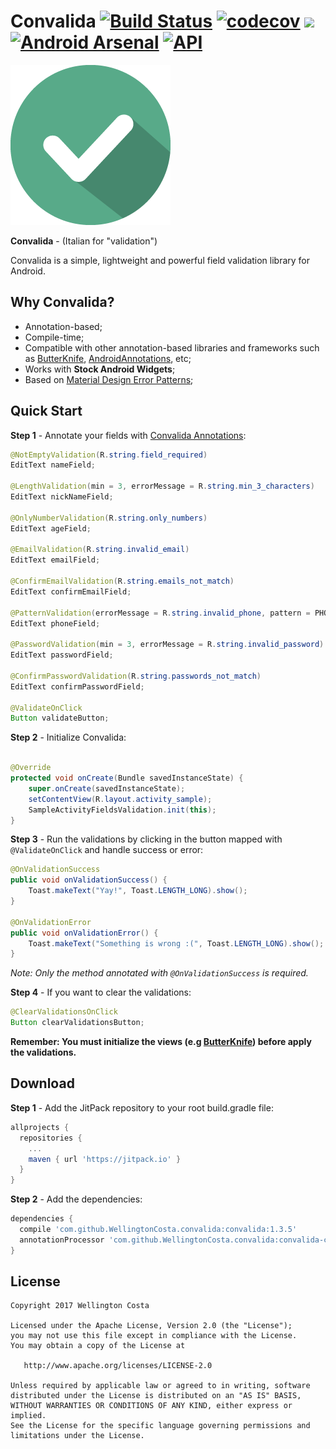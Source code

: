 # Convalida [![Build Status](https://travis-ci.org/WellingtonCosta/convalida.svg?branch=master)](https://travis-ci.org/WellingtonCosta/convalida) [![codecov](https://codecov.io/gh/WellingtonCosta/convalida/branch/master/graph/badge.svg)](https://codecov.io/gh/WellingtonCosta/convalida) [![](https://jitpack.io/v/WellingtonCosta/convalida.svg)](https://jitpack.io/#WellingtonCosta/convalida) [![Android Arsenal](https://img.shields.io/badge/Android%20Arsenal-Convalida-brightgreen.svg?style=flat)](https://android-arsenal.com/details/1/6289) [![API](https://img.shields.io/badge/API-14%2B-brightgreen.svg?style=flat)](https://android-arsenal.com/api?level=14)

![Logo](logo.png)

__Convalida__ - (Italian for "validation")

Convalida is a simple, lightweight and powerful field validation library for Android.

## Why Convalida?

- Annotation-based;
- Compile-time;
- Compatible with other annotation-based libraries and frameworks such as [ButterKnife][1], [AndroidAnnotations][2], etc;
- Works with __Stock Android Widgets__;
- Based on [Material Design Error Patterns][4];

## Quick Start

__Step 1__ - Annotate your fields with [Convalida Annotations][3]:

```java
@NotEmptyValidation(R.string.field_required)
EditText nameField;

@LengthValidation(min = 3, errorMessage = R.string.min_3_characters)
EditText nickNameField;

@OnlyNumberValidation(R.string.only_numbers)
EditText ageField;

@EmailValidation(R.string.invalid_email)
EditText emailField;

@ConfirmEmailValidation(R.string.emails_not_match)
EditText confirmEmailField;

@PatternValidation(errorMessage = R.string.invalid_phone, pattern = PHONE_PATTERN)
EditText phoneField;

@PasswordValidation(min = 3, errorMessage = R.string.invalid_password)
EditText passwordField;

@ConfirmPasswordValidation(R.string.passwords_not_match)
EditText confirmPasswordField;

@ValidateOnClick
Button validateButton;
```

__Step 2__ - Initialize Convalida:

```java

@Override
protected void onCreate(Bundle savedInstanceState) {
    super.onCreate(savedInstanceState);
    setContentView(R.layout.activity_sample);
    SampleActivityFieldsValidation.init(this);
}
```

__Step 3__ - Run the validations by clicking in the button mapped with ```@ValidateOnClick``` and handle success or error:

```java
@OnValidationSuccess
public void onValidationSuccess() {
    Toast.makeText("Yay!", Toast.LENGTH_LONG).show();
}

@OnValidationError
public void onValidationError() {
    Toast.makeText("Something is wrong :(", Toast.LENGTH_LONG).show();
}
```

*Note: Only the method annotated with ```@OnValidationSuccess``` is required.*

__Step 4__ - If you want to clear the validations:

```java
@ClearValidationsOnClick
Button clearValidationsButton;
```

__Remember: You must initialize the views (e.g [ButterKnife][1]) before apply the validations.__

## Download

__Step 1__ - Add the JitPack repository to your root build.gradle file:

```groovy
allprojects {
  repositories {
    ...
    maven { url 'https://jitpack.io' }
  }
}
```

__Step 2__ - Add the dependencies:

```groovy
dependencies {
  compile 'com.github.WellingtonCosta.convalida:convalida:1.3.5'
  annotationProcessor 'com.github.WellingtonCosta.convalida:convalida-compiler:1.3.5'
}
```

## License

    Copyright 2017 Wellington Costa

    Licensed under the Apache License, Version 2.0 (the "License");
    you may not use this file except in compliance with the License.
    You may obtain a copy of the License at

       http://www.apache.org/licenses/LICENSE-2.0

    Unless required by applicable law or agreed to in writing, software
    distributed under the License is distributed on an "AS IS" BASIS,
    WITHOUT WARRANTIES OR CONDITIONS OF ANY KIND, either express or implied.
    See the License for the specific language governing permissions and
    limitations under the License.


[1]: https://github.com/JakeWharton/butterknife
[2]: https://github.com/androidannotations/androidannotations
[3]: https://github.com/WellingtonCosta/convalida/tree/master/convalida-annotations/src/main/java/convalida/annotations
[4]: https://material.io/guidelines/patterns/errors.html
